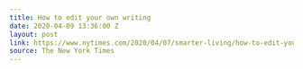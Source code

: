 ```yaml
---
title: How to edit your own writing
date: 2020-04-09 13:36:00 Z
layout: post
link: https://www.nytimes.com/2020/04/07/smarter-living/how-to-edit-your-own-writing.html
source: The New York Times
---
```


